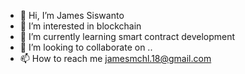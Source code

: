 - 👋 Hi, I’m James Siswanto
- 👀 I’m interested in blockchain
- 🌱 I’m currently learning smart contract development
- 💞️ I’m looking to collaborate on ..
- 📫 How to reach me jamesmchl.18@gmail.com 

<!---
jamesiswanto/jamesiswanto is a ✨ special ✨ repository because its `README.md` (this file) appears on your GitHub profile.
You can click the Preview link to take a look at your changes.
--->
